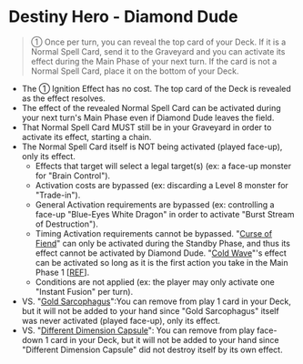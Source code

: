 # Destiny Hero - Diamond Dude

> ① Once per turn, you can reveal the top card of your Deck. If it is a Normal Spell Card, send it to the Graveyard and you can activate its effect during the Main Phase of your next turn. If the card is not a Normal Spell Card, place it on the bottom of your Deck.

*   The ① Ignition Effect has no cost. The top card of the Deck is revealed as the effect resolves.
*   The effect of the revealed Normal Spell Card can be activated during your next turn's Main Phase even if Diamond Dude leaves the field.
*   That Normal Spell Card MUST still be in your Graveyard in order to activate its effect, starting a chain.
*   The Normal Spell Card itself is NOT being activated (played face-up), only its effect.
    *   Effects that target will select a legal target(s) (ex: a face-up monster for "Brain Control").
    *   Activation costs are bypassed (ex: discarding a Level 8 monster for "Trade-in").
    *   General Activation requirements are bypassed (ex: controlling a face-up "Blue-Eyes White Dragon" in order to activate "Burst Stream of Destruction").
    *   Timing Activation requirements cannot be bypassed. "[Curse of Fiend](https://yugipedia.com/wiki/Card_Rulings:Curse_of_Fiend#Previously_Official_Rulings)" can only be activated during the Standby Phase, and thus its effect cannot be activated by Diamond Dude. "[Cold Wave](https://yugipedia.com/wiki/Cold_Wave)"'s effect can be activated so long as it is the first action you take in the Main Phase 1 \[[REF](https://www.pojo.biz/board/showthread.php?t=411261)\].
    *   Conditions are not applied (ex: the player may only activate one "Instant Fusion" per turn).
*   VS. "[Gold Sarcophagus](https://yugipedia.com/wiki/Gold_Sarcophagus)":You can remove from play 1 card in your Deck, but it will not be added to your hand since "Gold Sarcophagus" itself was never activated (played face-up), only its effect.
*   VS. "[Different Dimension Capsule](https://yugipedia.com/wiki/Different_Dimension_Capsule)": You can remove from play face-down 1 card in your Deck, but it will not be added to your hand since "Different Dimension Capsule" did not destroy itself by its own effect.
